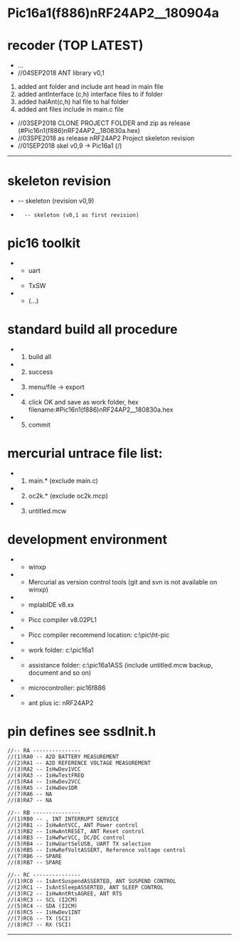 Pic16a1(f886)nRF24AP2__180904a
====
# recoder (TOP LATEST)
- ...
- //04SEP2018 ANT library v0,1
1. added ant folder and include ant head in main file
2. added antInterface (c,h) interface files to if folder
3. added halAnt(c,h) hal file to hal folder
4. added ant files include in main.c file
- //03SEP2018 CLONE PROJECT FOLDER and zip as release (#Pic16n1(f886)nRF24AP2__180830a.hex)
- //03SPE2018 as release nRF24AP2 Project skeleton revision
- //01SEP2018 skel v0,9 -> Pic16a1 (/)
----
# skeleton revision
+ -- skeleton (revision v0,9)
+		-- skeleton (v0,1 as first revision)
# pic16 toolkit 
* - uart
* - TxSW
* - (...)
# standard build all procedure
*	1. build all
*	2. success
*	3. menu/file -> export
*	4. click OK and save as work folder, hex filename:#Pic16n1(f886)nRF24AP2__180830a.hex
*	5. commit
# mercurial untrace file list:
*	1. main.* (exclude main.c)
*	2. oc2k.* (exclude oc2k.mcp)
*	3. untitled.mcw
# development environment
*	- winxp
*	- Mercurial as version control tools (git and svn is not available on winxp)
*	- mplabIDE v8.xx
*	- Picc compiler v8.02PL1
*	- Picc compiler recommend location: c:\pic\ht-pic
*	- work folder: c:\pic16a1
*	- assistance folder: c:\pic16a1ASS (include untitled.mcw backup, document and so on)
*	- microcontroller: pic16f886
*	- ant plus ic: nRF24AP2
# pin defines see ssdInit.h
	//-- RA ---------------
	//(1)RA0 -- A2D BATTERY MEASUREMENT
	//(2)RA1 -- A2D REFERENCE VOLTAGE MEASUREMENT
	//(3)RA2 -- IsHwDev1VCC
	//(4)RA3 -- IsHwTestFREQ
	//(5)RA4 -- IsHwDev2VCC
	//(6)RA5 -- IsHwDev1DR
	//(7)RA6 -- NA
	//(8)RA7 -- NA

	//-- RB ---------------
	//(1)RB0 -- , INT INTERRUPT SERVICE
	//(2)RB1 -- IsHwAntVCC, ANT Power control
	//(3)RB2 -- IsHwAntRESET, ANT Reset control
	//(4)RB3 -- IsHwPwrVCC, DC/DC control
	//(5)RB4 -- IsHwUartSelUSB, UART TX selection
	//(6)RB5 -- IsHwRefVoltASSERT, Reference voltage control
	//(7)RB6 -- SPARE
	//(8)RB7 -- SPARE

	//-- RC ---------------
	//(1)RC0 -- IsAntSuspendASSERTED, ANT SUSPEND CONTROL
	//(2)RC1 -- IsAntSleepASSERTED, ANT SLEEP CONTROL
	//(3)RC2 -- IsHwAntRtsAGREE, ANT RTS
	//(4)RC3 -- SCL (I2CM)
	//(5)RC4 -- SDA (I2CM)
	//(6)RC5 -- IsHwDev1INT
	//(7)RC6 -- TX (SCI)
	//(8)RC7 -- RX (SCI)
****
